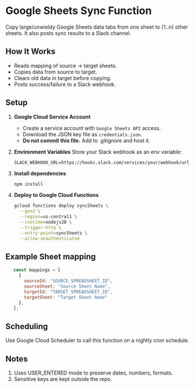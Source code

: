 # Google Sheets Sync Function

Copy large/unwieldy Google Sheets data tabs from one sheet to {1..n} other sheets. It also posts sync results to a Slack channel.

## How It Works
- Reads mapping of source → target sheets.
- Copies data from source to target.
- Clears old data in target before copying.
- Posts success/failure to a Slack webhook.

## Setup
1. **Google Cloud Service Account**
   - Create a service account with `Google Sheets API` access.
   - Download the JSON key file as `credentials.json`.
   - **Do not commit this file.** Add to .gitignore and host it. 

2. **Environment Variables**
   Store your Slack webhook as an env variable:
   ```
   SLACK_WEBHOOK_URL=https://hooks.slack.com/services/your/webhook/url
   ```

3. **Install dependencies**
   ```bash
   npm install
   ```

4. **Deploy to Google Cloud Functions**

   ```bash
   gcloud functions deploy syncSheets \
     --gen2 \
     --region=us-central1 \
     --runtime=nodejs20 \
     --trigger-http \
     --entry-point=syncSheets \
     --allow-unauthenticated
   ```

## Example Sheet mapping

   ```javascript
      const mappings = [
        {
          sourceId: "SOURCE_SPREADSHEET_ID",
          sourceSheet: "Source Sheet Name",
          targetId: "TARGET_SPREADSHEET_ID",
          targetSheet: "Target Sheet Name"
        },
      ];
  ```

## Scheduling
Use Google Cloud Scheduler to call this function on a nightly cron schedule.

## Notes
1. Uses USER_ENTERED mode to preserve dates, numbers, formats.
2. Sensitive keys are kept outside the repo.
